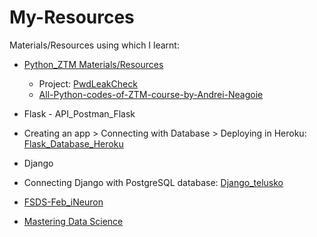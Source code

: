 # My-Resources
Materials/Resources using which I learnt:

 -  [Python_ZTM Materials/Resources](https://github.com/KrsnaAleti/My_Resources/tree/main/Python_ZTM)
     * Project: [PwdLeakCheck](https://github.com/KrsnaAleti/PwdLeakCheck)
     * [All-Python-codes-of-ZTM-course-by-Andrei-Neagoie](https://github.com/KrsnaAleti/All-Python-codes-of-ZTM-course-by-Andrei-Neagoie)


  - Flask - API_Postman_Flask
  * Creating an app > Connecting with Database > Deploying in Heroku: [Flask_Database_Heroku](https://github.com/KrsnaAleti/My_Resources/tree/main/Flask_Database_Heroku)
  
  - Django
  * Connecting Django with PostgreSQL database: [Django_telusko](https://github.com/KrsnaAleti/My_Resources/tree/main/Django_telusko)


- [FSDS-Feb_iNeuron](https://github.com/KrsnaAleti/FSDS_iNeuron)

- [Mastering Data Science](https://github.com/KrsnaAleti/Mastering-Data-Science)
